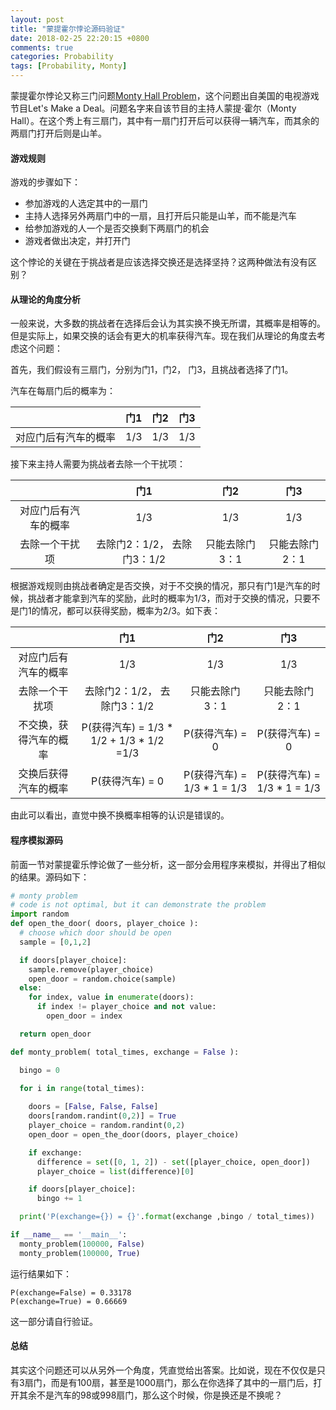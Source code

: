 ```yaml
---
layout: post
title: "蒙提霍尔悖论源码验证"
date: 2018-02-25 22:20:15 +0800
comments: true
categories: Probability
tags: [Probability, Monty]
---
```


蒙提霍尔悖论又称三门问题[Monty Hall Problem](https://en.wikipedia.org/wiki/Monty_Hall_problem)，这个问题出自美国的电视游戏节目Let's Make a Deal。问题名字来自该节目的主持人蒙提·霍尔（Monty Hall）。在这个秀上有三扇门，其中有一扇门打开后可以获得一辆汽车，而其余的两扇门打开后则是山羊。

<!--more-->

#### 游戏规则

游戏的步骤如下：

- 参加游戏的人选定其中的一扇门
- 主持人选择另外两扇门中的一扇，且打开后只能是山羊，而不能是汽车
- 给参加游戏的人一个是否交换剩下两扇门的机会
- 游戏者做出决定，并打开门

这个悖论的关键在于挑战者是应该选择交换还是选择坚持？这两种做法有没有区别？

#### 从理论的角度分析

一般来说，大多数的挑战者在选择后会认为其实换不换无所谓，其概率是相等的。但是实际上，如果交换的话会有更大的机率获得汽车。现在我们从理论的角度去考虑这个问题：

首先，我们假设有三扇门，分别为门1，门2， 门3，且挑战者选择了门1。

汽车在每扇门后的概率为：

|            |  门1  |  门2  |  门3  |
| :--------: | :--: | :--: | :--: |
| 对应门后有汽车的概率 | 1/3  | 1/3  | 1/3  |

接下来主持人需要为挑战者去除一个干扰项：

|            |         门1         |    门2    |    门3    |
| :--------: | :----------------: | :------: | :------: |
| 对应门后有汽车的概率 |        1/3         |   1/3    |   1/3    |
|  去除一个干扰项   | 去除门2：1/2， 去除门3：1/2 | 只能去除门3：1 | 只能去除门2：1 |

根据游戏规则由挑战者确定是否交换，对于不交换的情况，那只有门1是汽车的时候，挑战者才能拿到汽车的奖励，此时的概率为1/3，而对于交换的情况，只要不是门1的情况，都可以获得奖励，概率为2/3。如下表：

|             |                  门1                  |           门2            |           门3            |
| :---------: | :----------------------------------: | :---------------------: | :---------------------: |
| 对应门后有汽车的概率  |                 1/3                  |           1/3           |           1/3           |
|   去除一个干扰项   |          去除门2：1/2， 去除门3：1/2          |        只能去除门3：1         |        只能去除门2：1         |
| 不交换，获得汽车的概率 | P(获得汽车) = 1/3 * 1/2 + 1/3 * 1/2 =1/3 |       P(获得汽车) = 0       |       P(获得汽车) = 0       |
| 交换后获得汽车的概率  |             P(获得汽车) = 0              | P(获得汽车) = 1/3 * 1 = 1/3 | P(获得汽车) = 1/3 * 1 = 1/3 |

由此可以看出，直觉中换不换概率相等的认识是错误的。

#### 程序模拟源码

前面一节对蒙提霍乐悖论做了一些分析，这一部分会用程序来模拟，并得出了相似的结果。源码如下：

```python
# monty problem
# code is not optimal, but it can demonstrate the problem
import random
def open_the_door( doors, player_choice ):
  # choose which door should be open
  sample = [0,1,2]

  if doors[player_choice]:
    sample.remove(player_choice)
    open_door = random.choice(sample)
  else:
    for index, value in enumerate(doors):
      if index != player_choice and not value:
        open_door = index

  return open_door

def monty_problem( total_times, exchange = False ):

  bingo = 0

  for i in range(total_times):
    
    doors = [False, False, False]
    doors[random.randint(0,2)] = True
    player_choice = random.randint(0,2)
    open_door = open_the_door(doors, player_choice)

    if exchange:
      difference = set([0, 1, 2]) - set([player_choice, open_door])
      player_choice = list(difference)[0]

    if doors[player_choice]:
      bingo += 1

  print('P(exchange={}) = {}'.format(exchange ,bingo / total_times))

if __name__ == '__main__':
  monty_problem(100000, False)
  monty_problem(100000, True)
```

运行结果如下：

```
P(exchange=False) = 0.33178
P(exchange=True) = 0.66669
```

这一部分请自行验证。

#### 总结

其实这个问题还可以从另外一个角度，凭直觉给出答案。比如说，现在不仅仅是只有3扇门，而是有100扇，甚至是1000扇门，那么在你选择了其中的一扇门后，打开其余不是汽车的98或998扇门，那么这个时候，你是换还是不换呢？




